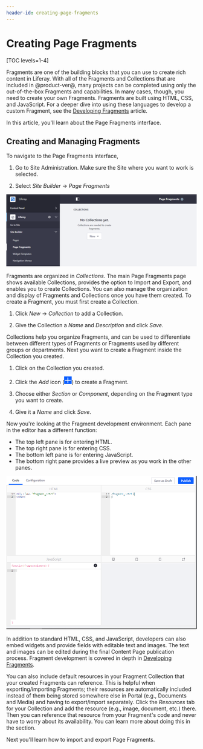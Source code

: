 ```yaml
---
header-id: creating-page-fragments
---
```


# Creating Page Fragments

[TOC levels=1-4]

Fragments are one of the building blocks that you can use to create rich content
in Liferay. With all of the Fragments and Collections that are included in
@product-ver@, many projects can be completed using only the out-of-the-box
Fragments and capabilities. In many cases, though, you need to create your own
Fragments. Fragments are built using HTML, CSS, and JavaScript. For a deeper
dive into using these languages to develop a custom Fragment, see the
[Developing Fragments](/docs/7-2/frameworks/-/knowledge_base/f/creating-fragments)
article.

In this article, you'll learn about the Page Fragments interface.

## Creating and Managing Fragments

To navigate to the Page Fragments interface,

1.  Go to Site Administration. Make sure the Site where you want to work is 
    selected.

2.  Select *Site Builder* &rarr; *Page Fragments*

![Figure 1: Here is the Page Fragments page with no Fragments or Collections created.](../../../../../images/empty-fragments-page.png)

Fragments are organized in *Collections*. The main Page Fragments page shows
available Collections, provides the option to Import and Export, and enables you
to create Collections. You can also manage the organization and display of
Fragments and Collections once you have them created. To create a Fragment, you
must first create a Collection.

1.  Click *New* &rarr; *Collection* to add a Collection.

2.  Give the Collection a *Name* and *Description* and click *Save*.

Collections help you organize Fragments, and can be used to differentiate 
between different types of Fragments or Fragments used by different groups or 
departments. Next you want to create a Fragment inside the Collection you 
created.

1.  Click on the Collection you created.

2.  Click the *Add* icon (![New](../../../../../images/icon-add.png)) to create
    a Fragment.

3.  Choose either *Section* or *Component*, depending on the Fragment type you
    want to create.

3.  Give it a *Name* and click *Save*.

Now you're looking at the Fragment development environment. Each pane in the
editor has a different function:

- The top left pane is for entering HTML.
- The top right pane is for entering CSS.
- The bottom left pane is for entering JavaScript.
- The bottom right pane provides a live preview as you work in the other panes.

![Figure 2: The Fragments editor provides an environment for creating all the parts of a Fragment.](../../../../../images/fragments-editor.png)

In addition to standard HTML, CSS, and JavaScript, developers can also embed
widgets and provide fields with editable text and images. The text and images
can be edited during the final Content Page publication process. Fragment 
development is covered in depth in 
[Developing Fragments](/docs/7-1/tutorials/-/knowledge_base/t/developing-fragments).

You can also include default resources in your Fragment Collection that your
created Fragments can reference. This is helpful when exporting/importing
Fragments; their resources are automatically included instead of them being
stored somewhere else in Portal (e.g., Documents and Media) and having to
export/import separately. Click the *Resources* tab for your Collection and add
the resource (e.g., image, document, etc.) there. Then you can reference that
resource from your Fragment's code and never have to worry about its
availability. You can learn more about doing this in the
[]()
section.

Next you'll learn how to import and export Page Fragments.

